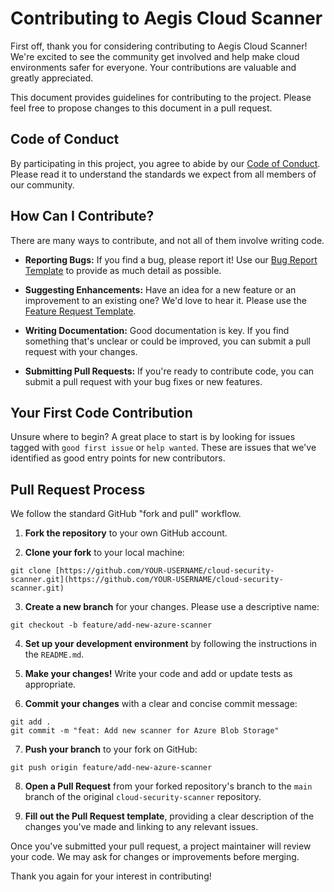 # Contributing to Aegis Cloud Scanner

First off, thank you for considering contributing to Aegis Cloud Scanner! We're excited to see the community get involved and help make cloud environments safer for everyone. Your contributions are valuable and greatly appreciated.

This document provides guidelines for contributing to the project. Please feel free to propose changes to this document in a pull request.

## Code of Conduct

By participating in this project, you agree to abide by our [Code of Conduct](CODE_OF_CONDUCT.md). Please read it to understand the standards we expect from all members of our community.

## How Can I Contribute?

There are many ways to contribute, and not all of them involve writing code.

- **Reporting Bugs:** If you find a bug, please report it! Use our [Bug Report Template](https://github.com/SubashUduwaka/cloud-security-scanner/issues/new?template=bug_report.md) to provide as much detail as possible.

- **Suggesting Enhancements:** Have an idea for a new feature or an improvement to an existing one? We'd love to hear it. Please use the [Feature Request Template](https://github.com/SubashUduwaka/cloud-security-scanner/issues/new?template=feature_request.md).
  
- **Writing Documentation:** Good documentation is key. If you find something that's unclear or could be improved, you can submit a pull request with your changes.
  
- **Submitting Pull Requests:** If you're ready to contribute code, you can submit a pull request with your bug fixes or new features.
  

## Your First Code Contribution

Unsure where to begin? A great place to start is by looking for issues tagged with `good first issue` or `help wanted`. These are issues that we've identified as good entry points for new contributors.

## Pull Request Process

We follow the standard GitHub "fork and pull" workflow.

1. **Fork the repository** to your own GitHub account.
  
2. **Clone your fork** to your local machine:
  
  ```
  git clone [https://github.com/YOUR-USERNAME/cloud-security-scanner.git](https://github.com/YOUR-USERNAME/cloud-security-scanner.git)
  ```
  
3. **Create a new branch** for your changes. Please use a descriptive name:
  
  ```
  git checkout -b feature/add-new-azure-scanner
  ```
  
4. **Set up your development environment** by following the instructions in the `README.md`.
  
5. **Make your changes!** Write your code and add or update tests as appropriate.
  
6. **Commit your changes** with a clear and concise commit message:
  
  ```
  git add .
  git commit -m "feat: Add new scanner for Azure Blob Storage"
  ```
  
7. **Push your branch** to your fork on GitHub:
  
  ```
  git push origin feature/add-new-azure-scanner
  ```
  
8. **Open a Pull Request** from your forked repository's branch to the `main` branch of the original `cloud-security-scanner` repository.
  
9. **Fill out the Pull Request template**, providing a clear description of the changes you've made and linking to any relevant issues.
  

Once you've submitted your pull request, a project maintainer will review your code. We may ask for changes or improvements before merging.

Thank you again for your interest in contributing!
